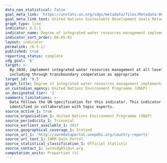 ```yaml
---
data_non_statistical: false
goal_meta_link: 'https://unstats.un.org/sdgs/metadata/files/Metadata-06-05-01.pdf '
goal_meta_link_text: United Nations Sustainable Development Goals Metadata (PDF 410 KB)
graph_type: line
indicator: 6.5.1
indicator_name: Degree of integrated water resources management implementation (0-100)
indicator_sort_order: 06-05-01
layout: indicator
permalink: /6-5-1/
published: true
reporting_status: complete
sdg_goal: '6'
target: >-
  By 2030, implement integrated water resources management at all levels,
  including through transboundary cooperation as appropriate
target_id: '6.5'
graph_title: Degree of integrated water resources management implementation (0-100)
un_custodian_agency: United Nations Environment Programme (UNEP)
un_designated_tier: '1'
comments_limitations: >-
  Data follows the UN specification for this indicator. This indicator has been
  identified in collaboration with topic experts.
source_active_1: true
source_organisation_1: United Nations Environment Programme (UNEP)
source_periodicity_1: Triennial
source_earliest_available_1: 2017
source_geographical_coverage_1: Iceland
source_url_1: 'http://iwrmdataportal.unepdhi.org/country-reports'
source_url_text_1: IWRM Data Portal
source_statistical_classification_1: Official Statistic
source_contact_1: iwrmsdg651@un.org
computation_units: Proportion (%)
---
```

